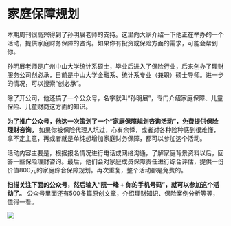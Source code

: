 # 家庭保障规划

本期周刊很高兴得到了孙明展老师的支持。这里向大家介绍一下他正在举办的一个活动，提供家庭财务保障的咨询。如果你有投资或保险方面的需求，可能会帮到你。

孙明展老师是广州中山大学统计系硕士，毕业后进入了保险行业，后来创办了理财服务公司创必承，目前是中山大学金融系、统计系专业（兼职）硕士导师。进一步的情况，可以搜索“创必承”。

除了开公司，他还搞了一个公众号，名字就叫“孙明展”，专门介绍家庭保障、儿童保险、儿童财商这方面的知识。

**为了推广公众号，他这一次策划了一个“家庭保障规划咨询活动”，免费提供保险理财咨询。** 如果你被保险代理人坑过，心有余悸，或者对各种险种感到很难懂，拿不定主意，再或者就是单纯想增加家庭财务保障，都可以参加这个活动。

活动内容主要是，根据报名情况进行电话或网络沟通，了解家庭背景资料以后，回答一些保险理财咨询。最后，他们会对家庭成员保障责任进行综合评估，提供一份价值800元的家庭综合保障规划。再次重复，整个活动都是免费的。

**扫描关注下面的公众号，然后输入“阮一峰 + 你的手机号码”，就可以参加这个活动了。** 公众号里面还有500多篇原创文章，介绍理财知识、保险案例分析等等，值得一看。

![](https://cdn.beekka.com/blogimg/asset/201906/bg2019060903.jpg)




